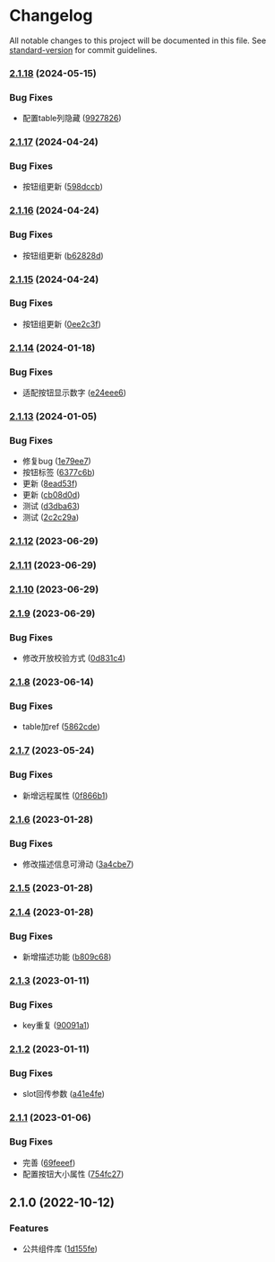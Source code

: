 # Changelog

All notable changes to this project will be documented in this file. See [standard-version](https://github.com/conventional-changelog/standard-version) for commit guidelines.

### [2.1.18](https://github.com/wang12321/vue-ele-component-ff/compare/v2.1.17...v2.1.18) (2024-05-15)


### Bug Fixes

* 配置table列隐藏 ([9927826](https://github.com/wang12321/vue-ele-component-ff/commit/99278267b9e81219bf4b1636ae72b1207dfec584))

### [2.1.17](https://github.com/wang12321/vue-ele-component-ff/compare/v2.1.16...v2.1.17) (2024-04-24)


### Bug Fixes

* 按钮组更新 ([598dccb](https://github.com/wang12321/vue-ele-component-ff/commit/598dccbe77e4262161e903db51af19c9486690b5))

### [2.1.16](https://github.com/wang12321/vue-ele-component-ff/compare/v2.1.15...v2.1.16) (2024-04-24)


### Bug Fixes

* 按钮组更新 ([b62828d](https://github.com/wang12321/vue-ele-component-ff/commit/b62828dccaf93cccde0fd709b29567fffe1c2b37))

### [2.1.15](https://github.com/wang12321/vue-ele-component-ff/compare/v2.1.14...v2.1.15) (2024-04-24)


### Bug Fixes

* 按钮组更新 ([0ee2c3f](https://github.com/wang12321/vue-ele-component-ff/commit/0ee2c3f658dc23c09a6894e18779a21009b2566c))

### [2.1.14](https://github.com/wang12321/vue-ele-component-ff/compare/v2.1.13...v2.1.14) (2024-01-18)


### Bug Fixes

* 适配按钮显示数字 ([e24eee6](https://github.com/wang12321/vue-ele-component-ff/commit/e24eee683b046a1ae7a063640a05e33616530749))

### [2.1.13](https://github.com/wang12321/vue-ele-component-ff/compare/v2.1.12...v2.1.13) (2024-01-05)


### Bug Fixes

* 修复bug ([1e79ee7](https://github.com/wang12321/vue-ele-component-ff/commit/1e79ee791863ef082917d60f8e2b0cb1a3aa81ff))
* 按钮标签 ([6377c6b](https://github.com/wang12321/vue-ele-component-ff/commit/6377c6b379a2c6397fbce9cbdee66936d5f0739f))
* 更新 ([8ead53f](https://github.com/wang12321/vue-ele-component-ff/commit/8ead53f2b4ef9983c52f5d0447043611896feabc))
* 更新 ([cb08d0d](https://github.com/wang12321/vue-ele-component-ff/commit/cb08d0d5bd14ad8a749bc751bc0a41958965485b))
* 测试 ([d3dba63](https://github.com/wang12321/vue-ele-component-ff/commit/d3dba63e6fc4add1c80d658b580dffe8f0ff3696))
* 测试 ([2c2c29a](https://github.com/wang12321/vue-ele-component-ff/commit/2c2c29abb04e56e72065ace4583617473fa2934d))

### [2.1.12](https://github.com/wang12321/vue-ele-component-ff/compare/v2.1.11...v2.1.12) (2023-06-29)

### [2.1.11](https://github.com/wang12321/vue-ele-component-ff/compare/v2.1.10...v2.1.11) (2023-06-29)

### [2.1.10](https://github.com/wang12321/vue-ele-component-ff/compare/v2.1.9...v2.1.10) (2023-06-29)

### [2.1.9](https://github.com/wang12321/vue-ele-component-ff/compare/v2.1.8...v2.1.9) (2023-06-29)


### Bug Fixes

* 修改开放校验方式 ([0d831c4](https://github.com/wang12321/vue-ele-component-ff/commit/0d831c4bbd662f479a08a8cfc31c633b93e1c489))

### [2.1.8](https://github.com/wang12321/vue-ele-component-ff/compare/v2.1.7...v2.1.8) (2023-06-14)


### Bug Fixes

* table加ref ([5862cde](https://github.com/wang12321/vue-ele-component-ff/commit/5862cdea95874f830dfdefd0c880d7a2f972e317))

### [2.1.7](https://github.com/wang12321/vue-ele-component-ff/compare/v2.1.6...v2.1.7) (2023-05-24)


### Bug Fixes

* 新增远程属性 ([0f866b1](https://github.com/wang12321/vue-ele-component-ff/commit/0f866b14935e15a885858818f3017b0538add6fc))

### [2.1.6](https://github.com/wang12321/vue-ele-component-ff/compare/v2.1.5...v2.1.6) (2023-01-28)


### Bug Fixes

* 修改描述信息可滑动 ([3a4cbe7](https://github.com/wang12321/vue-ele-component-ff/commit/3a4cbe7ee12235dbed3d3f1e2f45e5af867d6392))

### [2.1.5](https://github.com/wang12321/vue-ele-component-ff/compare/v2.1.4...v2.1.5) (2023-01-28)

### [2.1.4](https://github.com/wang12321/vue-ele-component-ff/compare/v2.1.3...v2.1.4) (2023-01-28)


### Bug Fixes

* 新增描述功能 ([b809c68](https://github.com/wang12321/vue-ele-component-ff/commit/b809c68a26ee62008a20e1a1daa6394c199d75a9))

### [2.1.3](https://github.com/wang12321/vue-ele-component-ff/compare/v2.1.2...v2.1.3) (2023-01-11)


### Bug Fixes

* key重复 ([90091a1](https://github.com/wang12321/vue-ele-component-ff/commit/90091a111ef77cf991da35f8fed5f52a77511e91))

### [2.1.2](https://github.com/wang12321/vue-ele-component-ff/compare/v2.1.1...v2.1.2) (2023-01-11)


### Bug Fixes

* slot回传参数 ([a41e4fe](https://github.com/wang12321/vue-ele-component-ff/commit/a41e4fe9d143864aa189f37d58908b03784e15f3))

### [2.1.1](https://github.com/wang12321/vue-ele-component-ff/compare/v2.1.0...v2.1.1) (2023-01-06)


### Bug Fixes

* 完善 ([69feeef](https://github.com/wang12321/vue-ele-component-ff/commit/69feeef76f628b68ad033b6a191d137b7379e24d))
* 配置按钮大小属性 ([754fc27](https://github.com/wang12321/vue-ele-component-ff/commit/754fc27d8359173c359fa9330fc6306ba7113516))

## 2.1.0 (2022-10-12)


### Features

* 公共组件库 ([1d155fe](https://github.com/wang12321/vue-ele-component-ff/commit/1d155fe662b4e3cb464aa6ff7d21328f3aebed8e))
